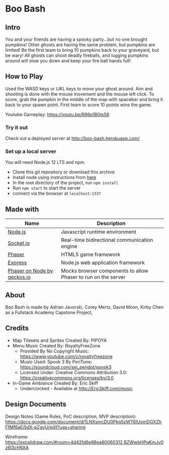 # Boo Bash

## Intro

You and your friends are having a spooky party...but no one brought pumpkins! Other ghosts are having the same problem, but pumpkins are limited! Be the first team to bring 10 pumpkins back to your graveyard, but be wary! All ghosts can shoot deadly fireballs, and lugging pumpkins around will slow you down and keep your fire ball hands full!

## How to Play

Used the WASD keys or IJKL keys to move your ghost around. Aim and shooting is done with the mouse movement and the mouse left click. To score, grab the pumpkin in the middle of the map with spacebar and bring it back to your spawn point. First team to score 10 points wins the game.

Youtube Gameplay: https://youtu.be/R86p1B0ts58

### Try it out

Check out a deployed server at http://boo-bash.herokuapp.com/

### Set up a local server

You will need Node.js 12 LTS and npm.

- Clone this git repository or download this archive
- Install node using instructions from [here](https://nodejs.org/en/download/package-manager/)
- In the root directory of the project, run `npm install`
- Run `npm start` to start the server
- connect via the browser at `localhost:1337`

## Made with

| Name                                                                        | Description                                                   |
| --------------------------------------------------------------------------- | ------------------------------------------------------------- |
| [Node.js](https://nodejs.org)                                               | Javascript runtime environment                                |
| [Socket.io](https://socket.io/)                                             | Real-time bidirectional communication engine                  |
| [Phaser](https://phaser.io/)                                                | HTML5 game framework                                          |
| [Express](https://expressjs.com/)                                           | Node.js web application framework                             |
| [Phaser on Node by geckos.io](https://github.com/geckosio/phaser-on-nodejs) | Mocks browser components to allow Phaser to run on the server |

## About

Boo Bash is made by Adrian Javorski, Corey Mertz, David Moon, Kirby Chen as a Fullstack Academy Capstone Project,

## Credits

- Map Tilesets and Sprites Created By: PIPOYA
- Menu Music Created By: RoyaltyFreeZone
  - Provided By No Copyright Music: https://www.youtube.com/c/royaltyfreezone
  - Music Used: Spook 3 By PeriTune: https://soundcloud.com/sei_peridot/spook3
  - Licensed Under: Creative Commons Attribution 3.0: https://creativecommons.org/licenses/by/3.0
- In-Game Ambiance Created By: Eric Skiff
  - Underclocked - Available at http://EricSkiff.com/music

## Design Documents

Design Notes (Game Rules, PoC description, MVP description): https://docs.google.com/document/d/1LNXsmcDU0Pkg5zWT6IUomDGXZhFfMf6aEj5dX-pZgyU/edit?usp=sharing

Wireframe: https://excalidraw.com/#room=4d42fd6e88ea60060312,BZWwbHPqKmJv0z6l3chNXA

